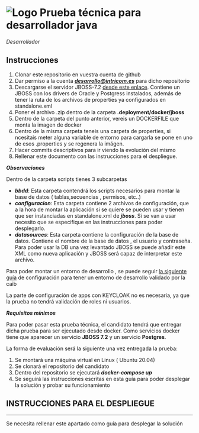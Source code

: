


# ![Logo](https://www.intricom.es/wp-content/uploads/2020/03/cropped-icono.png) Prueba técnica para desarrollador java 
 *Desarrollador*

## Instrucciones

1. Clonar este repositorio en vuestra cuenta de github
2. Dar permiso a la cuenta ***desarrollo@intricom.es*** para dicho repositorio
3. Descargarse el servidor JBOSS-7.2 [desde este enlace](https://intricomressources-my.sharepoint.com/:u:/g/personal/bserapio_intricom_es/EfRQTAllZhRPuYdkx76dEkQBsSuDPWte7IX3_uyo7I9HTw?e=lh53D4). Contiene un JBOSS con los drivers de Oracle y Postgress instalados, además de tener la ruta de los archivos de properties ya configurados en standalone.xml
4. Poner el archivo .zip dentro de la carpeta **.deployment/docker/jboss**
5. Dentro de la carpeta del punto anterior, vereis un DOCKERFILE que monta la imagen de docker
6. Dentro de la misma carpeta teneis una carpeta de properties, si ncesitais meter alguna variable de entorno para cargarla se pone en uno de esos .properties y se regenera la imágen.
7. Hacer commits descriptivos para ir viendo la evolución del mismo
8. Rellenar este documento con las instrucciones para el despliegue. 

***Observaciones***

Dentro de la carpeta scripts tienes 3 subcarpetas

* ***bbdd***: Esta carpeta contendrá los scripts necesarios para montar la base de datos ( tablas,secuencias , permisos, etc..)
* ***configuracion***: Esta carpeta contiene 2 archivos de configuración, que a la hora de montar la aplicación si se quiere se pueden usar y tienen que ser instanciadas en standalone.xml de ***jboss***. Si se van a usar necesito que se especifique en las instrucciones para poder desplegarlo.
* ***datasources***: Esta carpeta contiene la configuración de la base de datos. Contiene el nombre de la base de datos , el usuario y contraseña. Para poder usar la DB una vez levantado JBOSS se puede añadir este XML como nueva aplicación y JBOSS será capaz de interpretar este archivo.

Para poder montar un entorno de desarrollo , se puede seguir [la siguiente guía](https://www.caib.es/sites/dgtic/es/estandards_de_desenvolupament/archivopub.do?ctrl=MCRST299ZI339718&id=339718) de configuración para tener un entorno de desarrollo validado por la caib

La parte de configuración de apps con KEYCLOAK no es necesaria, ya que la prueba no tendrá validación de roles ni usuarios.

***Requisitos mínimos***

Para poder pasar esta prueba técnica, el candidato tendrá que entregar dicha prueba para ser ejecutado desde docker.
Como servicios docker tiene que aparecer un servicio **JBOSS 7.2** y un servicio **Postgres**.


La forma de evaluación será la siguiente una vez entregada la prueba:

1. Se montará una máquina virtual en Linux ( Ubuntu 20.04)
2. Se clonará el repositorio del candidato 
3. Dentro del repositorio se ejecutará ***docker-compose up***
4. Se seguirá las instrucciones  escritas en esta guía para poder desplegar la solución y probar su funcionamiento



## INSTRUCCIONES PARA EL DESPLIEGUE
****

Se necesita rellenar este apartado como guía para desplegar la solución

